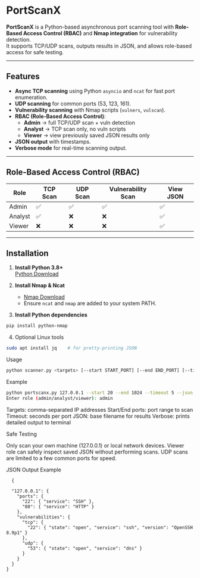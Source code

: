 # PortScanX

**PortScanX** is a Python-based asynchronous port scanning tool with **Role-Based Access Control (RBAC)** and **Nmap integration** for vulnerability detection.  
It supports TCP/UDP scans, outputs results in JSON, and allows role-based access for safe testing.

---

## Features

- **Async TCP scanning** using Python `asyncio` and `ncat` for fast port enumeration.
- **UDP scanning** for common ports (53, 123, 161).
- **Vulnerability scanning** with Nmap scripts (`vulners`, `vulscan`).
- **RBAC (Role-Based Access Control)**:
  - **Admin** → full TCP/UDP scan + vuln detection
  - **Analyst** → TCP scan only, no vuln scripts
  - **Viewer** → view previously saved JSON results only
- **JSON output** with timestamps.
- **Verbose mode** for real-time scanning output.

---

## Role-Based Access Control (RBAC)

| Role    | TCP Scan | UDP Scan | Vulnerability Scan | View JSON |
|---------|----------|----------|------------------|-----------|
| Admin   | ✅        | ✅        | ✅                | ✅         |
| Analyst | ✅        | ❌        | ❌                | ✅         |
| Viewer  | ❌        | ❌        | ❌                | ✅         |

---

## Installation

1. **Install Python 3.8+**  
   [Python Download](https://www.python.org/downloads/)

2. **Install Nmap & Ncat**  
   - [Nmap Download](https://nmap.org/download.html)  
   - Ensure `ncat` and `nmap` are added to your system PATH.

3. **Install Python dependencies**
```bash
pip install python-nmap
```
4. Optional Linux tools
```bash
sudo apt install jq    # for pretty-printing JSON
```
Usage 
```bash
python scanner.py <targets> [--start START_PORT] [--end END_PORT] [--timeout TIMEOUT] [--json OUTPUT_FILE] [--verbose]
```
Example
```bash
python portscanx.py 127.0.0.1 --start 20 --end 1024 --timeout 5 --json results --verbose
Enter role (admin/analyst/viewer): admin
```
Targets: comma-separated IP addresses
Start/End ports: port range to scan
Timeout: seconds per port
JSON: base filename for results
Verbose: prints detailed output to terminal

Safe Testing

Only scan your own machine (127.0.0.1) or local network devices.
Viewer role can safely inspect saved JSON without performing scans.
UDP scans are limited to a few common ports for speed.

JSON Output Example
```<details> <summary>
  {

  "127.0.0.1": {
    "ports": {
      "22": { "service": "SSH" },
      "80": { "service": "HTTP" }
    },
    "vulnerabilities": {
      "tcp": { 
        "22": { "state": "open", "service": "ssh", "version": "OpenSSH 8.9p1" } 
      },
      "udp": { 
        "53": { "state": "open", "service": "dns" } 
      }
    }
  }
}
```
</summary>
